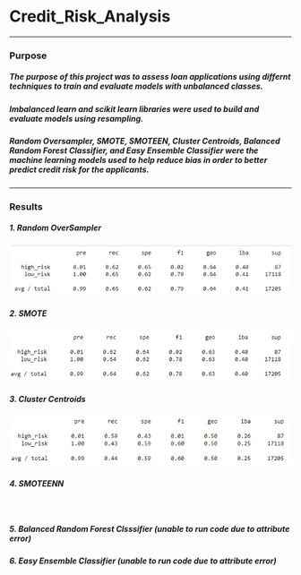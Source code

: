 # Credit_Risk_Analysis
---
### Purpose
##### The purpose of this project was to assess loan applications using differnt techniques to train and evaluate models with unbalanced classes.
##### Imbalanced learn and scikit learn libraries were used to build and evaluate models using resampling. 
##### Random Oversampler, SMOTE, SMOTEEN, Cluster Centroids, Balanced Random Forest Classifier, and Easy Ensemble Classifier were the machine learning models used to help reduce bias in order to better predict credit risk for the applicants.
---
### Results
##### 1. Random OverSampler
##### ![](https://github.com/yfaulkne/Credit_Risk_Analysis/blob/main/Images/RandomOverSampling.png)
##### 2. SMOTE
##### ![](https://github.com/yfaulkne/Credit_Risk_Analysis/blob/main/Images/SMOTE.png)
##### 3. Cluster Centroids
##### ![](https://github.com/yfaulkne/Credit_Risk_Analysis/blob/main/Images/ClusterCentroids.png)
##### 4. SMOTEENN
##### ![]()
##### 5. Balanced Random Forest Clsssifier (unable to run code due to attribute error)
##### 6. Easy Ensemble Classifier (unable to run code due to attribute error)


